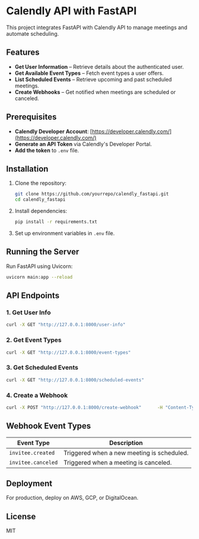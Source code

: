 # Calendly API with FastAPI

This project integrates FastAPI with Calendly API to manage meetings and automate scheduling.

## Features

- **Get User Information** – Retrieve details about the authenticated user.
- **Get Available Event Types** – Fetch event types a user offers.
- **List Scheduled Events** – Retrieve upcoming and past scheduled meetings.
- **Create Webhooks** – Get notified when meetings are scheduled or canceled.

## Prerequisites

- **Calendly Developer Account**: [https://developer.calendly.com/](https://developer.calendly.com/)
- **Generate an API Token** via Calendly's Developer Portal.
- **Add the token** to `.env` file.

## Installation

1. Clone the repository:
   ```sh
   git clone https://github.com/yourrepo/calendly_fastapi.git
   cd calendly_fastapi
   ```

2. Install dependencies:
   ```sh
   pip install -r requirements.txt
   ```

3. Set up environment variables in `.env` file.

## Running the Server

Run FastAPI using Uvicorn:

```sh
uvicorn main:app --reload
```

## API Endpoints

### **1. Get User Info**
```sh
curl -X GET "http://127.0.0.1:8000/user-info"
```

### **2. Get Event Types**
```sh
curl -X GET "http://127.0.0.1:8000/event-types"
```

### **3. Get Scheduled Events**
```sh
curl -X GET "http://127.0.0.1:8000/scheduled-events"
```

### **4. Create a Webhook**
```sh
curl -X POST "http://127.0.0.1:8000/create-webhook"      -H "Content-Type: application/json"      -d '{"url": "https://yourwebhook.com", "events": ["invitee.created", "invitee.canceled"]}'
```

## Webhook Event Types

| Event Type          | Description |
|---------------------|-------------|
| `invitee.created`  | Triggered when a new meeting is scheduled. |
| `invitee.canceled` | Triggered when a meeting is canceled. |

## Deployment

For production, deploy on AWS, GCP, or DigitalOcean.

## License

MIT
